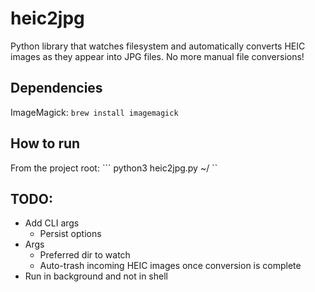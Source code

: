 # heic2jpg
Python library that watches filesystem and automatically converts HEIC images as they appear into JPG files. No more manual file conversions!

## Dependencies
ImageMagick: ```brew install imagemagick```

## How to run
From the project root: ``` python3 heic2jpg.py ~/ ``

## TODO:

* Add CLI args
  * Persist options
* Args
  * Preferred dir to watch
  * Auto-trash incoming HEIC images once conversion is complete
* Run in background and not in shell